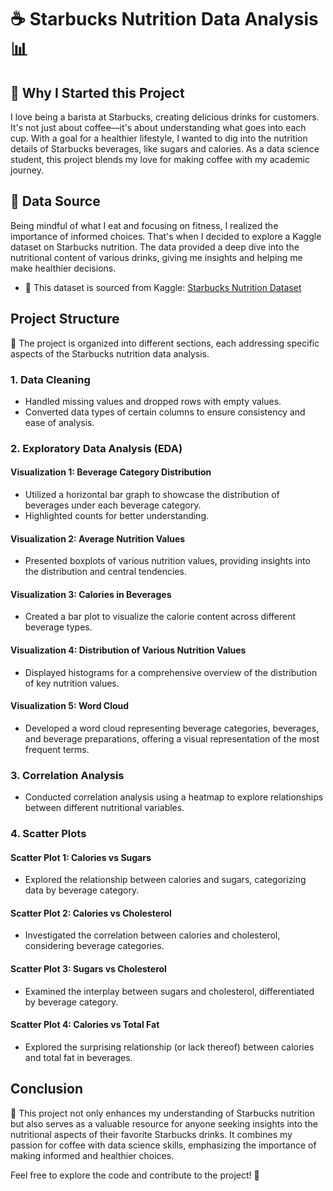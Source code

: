 # ☕ Starbucks Nutrition Data Analysis 📊

## 🚀 Why I Started this Project

I love being a barista at Starbucks, creating delicious drinks for customers. It's not just about coffee—it's about understanding what goes into each cup. With a goal for a healthier lifestyle, I wanted to dig into the nutrition details of Starbucks beverages, like sugars and calories. As a data science student, this project blends my love for making coffee with my academic journey.

## 📌 Data Source

Being mindful of what I eat and focusing on fitness, I realized the importance of informed choices. That's when I decided to explore a Kaggle dataset on Starbucks nutrition. The data provided a deep dive into the nutritional content of various drinks, giving me insights and helping me make healthier decisions.

- 📂 This dataset is sourced from Kaggle: [Starbucks Nutrition Dataset](https://www.kaggle.com/datasets/henryshan/starbucks/data)

## Project Structure

🚀 The project is organized into different sections, each addressing specific aspects of the Starbucks nutrition data analysis.

### 1. Data Cleaning
- Handled missing values and dropped rows with empty values.
- Converted data types of certain columns to ensure consistency and ease of analysis.

### 2. Exploratory Data Analysis (EDA)

#### Visualization 1: Beverage Category Distribution
- Utilized a horizontal bar graph to showcase the distribution of beverages under each beverage category.
- Highlighted counts for better understanding.

#### Visualization 2: Average Nutrition Values
- Presented boxplots of various nutrition values, providing insights into the distribution and central tendencies.

#### Visualization 3: Calories in Beverages
- Created a bar plot to visualize the calorie content across different beverage types.

#### Visualization 4: Distribution of Various Nutrition Values
- Displayed histograms for a comprehensive overview of the distribution of key nutrition values.

#### Visualization 5: Word Cloud
- Developed a word cloud representing beverage categories, beverages, and beverage preparations, offering a visual representation of the most frequent terms.

### 3. Correlation Analysis
- Conducted correlation analysis using a heatmap to explore relationships between different nutritional variables.

### 4. Scatter Plots

#### Scatter Plot 1: Calories vs Sugars
- Explored the relationship between calories and sugars, categorizing data by beverage category.

#### Scatter Plot 2: Calories vs Cholesterol
- Investigated the correlation between calories and cholesterol, considering beverage categories.

#### Scatter Plot 3: Sugars vs Cholesterol
- Examined the interplay between sugars and cholesterol, differentiated by beverage category.

#### Scatter Plot 4: Calories vs Total Fat
- Explored the surprising relationship (or lack thereof) between calories and total fat in beverages.

## Conclusion

🌟 This project not only enhances my understanding of Starbucks nutrition but also serves as a valuable resource for anyone seeking insights into the nutritional aspects of their favorite Starbucks drinks. It combines my passion for coffee with data science skills, emphasizing the importance of making informed and healthier choices.

Feel free to explore the code and contribute to the project! 🚀
